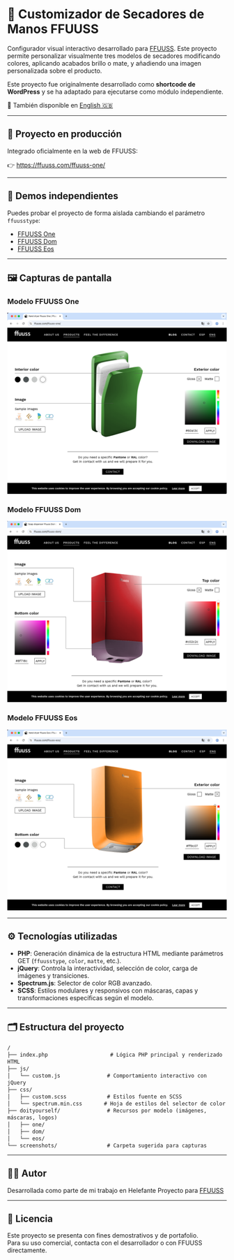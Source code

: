 # 💨 Customizador de Secadores de Manos FFUUSS

Configurador visual interactivo desarrollado para <a href="https://ffuuss.com" target="_blank">FFUUSS</a>. Este proyecto permite personalizar visualmente tres modelos de secadores modificando colores, aplicando acabados brillo o mate, y añadiendo una imagen personalizada sobre el producto.

Este proyecto fue originalmente desarrollado como **shortcode de WordPress** y se ha adaptado para ejecutarse como módulo independiente.

🔁 También disponible en [English 🇬🇧](README.md)

---

## 🔗 Proyecto en producción

Integrado oficialmente en la web de FFUUSS:

👉 <a href="https://ffuuss.com/ffuuss-one/" target="_blank">https://ffuuss.com/ffuuss-one/</a>

---

## 🧪 Demos independientes

Puedes probar el proyecto de forma aislada cambiando el parámetro `ffuusstype`:

- <a href="https://zeliuk.xyz/doityourself-handdryer-customizer/?ffuusstype=one" target="_blank">FFUUSS One</a>
- <a href="https://zeliuk.xyz/doityourself-handdryer-customizer/?ffuusstype=dom" target="_blank">FFUUSS Dom</a>
- <a href="https://zeliuk.xyz/doityourself-handdryer-customizer/?ffuusstype=eos" target="_blank">FFUUSS Eos</a>

---

## 🖼️ Capturas de pantalla

### Modelo FFUUSS One
![FFUUSS One](screenshots/ffuuss-one.png)

### Modelo FFUUSS Dom
![FFUUSS Dom](screenshots/ffuuss-dom.png)

### Modelo FFUUSS Eos
![FFUUSS Eos](screenshots/ffuuss-eos.png)

---

## ⚙️ Tecnologías utilizadas

- **PHP**: Generación dinámica de la estructura HTML mediante parámetros GET (`ffuusstype`, `color`, `matte`, etc.).
- **jQuery**: Controla la interactividad, selección de color, carga de imágenes y transiciones.
- **Spectrum.js**: Selector de color RGB avanzado.
- **SCSS**: Estilos modulares y responsivos con máscaras, capas y transformaciones específicas según el modelo.

---

## 🗂️ Estructura del proyecto

```plaintext
/
├── index.php                    # Lógica PHP principal y renderizado HTML
├── js/
│   └── custom.js               # Comportamiento interactivo con jQuery
├── css/
│   ├── custom.scss             # Estilos fuente en SCSS
│   └── spectrum.min.css       # Hoja de estilos del selector de color
├── doityourself/               # Recursos por modelo (imágenes, máscaras, logos)
│   ├── one/
│   ├── dom/
│   └── eos/
└── screenshots/                # Carpeta sugerida para capturas
```

---

## 👨‍💻 Autor

Desarrollada como parte de mi trabajo en Helefante
Proyecto para <a href="https://ffuuss.com" target="_blank">FFUUSS</a>

---

## 📄 Licencia

Este proyecto se presenta con fines demostrativos y de portafolio.  
Para su uso comercial, contacta con el desarrollador o con FFUUSS directamente.
